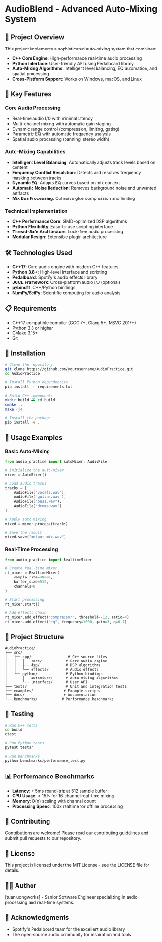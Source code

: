 # AudioBlend - Advanced Auto-Mixing System

## 🎯 Project Overview

This project implements a sophisticated auto-mixing system that combines:
- **C++ Core Engine**: High-performance real-time audio processing
- **Python Interface**: User-friendly API using Pedalboard library
- **Auto-Mixing Algorithms**: Intelligent level balancing, EQ automation, and spatial processing
- **Cross-Platform Support**: Works on Windows, macOS, and Linux

## 🚀 Key Features

### Core Audio Processing
- Real-time audio I/O with minimal latency
- Multi-channel mixing with automatic gain staging
- Dynamic range control (compression, limiting, gating)
- Parametric EQ with automatic frequency analysis
- Spatial audio processing (panning, stereo width)

### Auto-Mixing Capabilities
- **Intelligent Level Balancing**: Automatically adjusts track levels based on content
- **Frequency Conflict Resolution**: Detects and resolves frequency masking between tracks
- **Dynamic EQ**: Adapts EQ curves based on mix context
- **Automatic Noise Reduction**: Removes background noise and unwanted artifacts
- **Mix Bus Processing**: Cohesive glue compression and limiting

### Technical Implementation
- **C++ Performance Core**: SIMD-optimized DSP algorithms
- **Python Flexibility**: Easy-to-use scripting interface
- **Thread-Safe Architecture**: Lock-free audio processing
- **Modular Design**: Extensible plugin architecture

## 🛠️ Technologies Used

- **C++17**: Core audio engine with modern C++ features
- **Python 3.8+**: High-level interface and scripting
- **Pedalboard**: Spotify's audio effects library
- **JUCE Framework**: Cross-platform audio I/O (optional)
- **pybind11**: C++/Python bindings
- **NumPy/SciPy**: Scientific computing for audio analysis

## 📋 Requirements

- C++17 compatible compiler (GCC 7+, Clang 5+, MSVC 2017+)
- Python 3.8 or higher
- CMake 3.15+
- Git

## 🔧 Installation

```bash
# Clone the repository
git clone https://github.com/yourusername/AudioPractice.git
cd AudioPractice

# Install Python dependencies
pip install -r requirements.txt

# Build C++ components
mkdir build && cd build
cmake ..
make -j4

# Install the package
pip install -e .
```

## 🎵 Usage Examples

### Basic Auto-Mixing
```python
from audio_practice import AutoMixer, AudioFile

# Initialize the auto-mixer
mixer = AutoMixer()

# Load audio tracks
tracks = [
    AudioFile("vocals.wav"),
    AudioFile("guitar.wav"),
    AudioFile("bass.wav"),
    AudioFile("drums.wav")
]

# Apply auto-mixing
mixed = mixer.process(tracks)

# Save the result
mixed.save("output_mix.wav")
```

### Real-Time Processing
```python
from audio_practice import RealtimeMixer

# Create real-time mixer
rt_mixer = RealtimeMixer(
    sample_rate=48000,
    buffer_size=512,
    channels=8
)

# Start processing
rt_mixer.start()

# Add effects chain
rt_mixer.add_effect("compressor", threshold=-12, ratio=4)
rt_mixer.add_effect("eq", frequency=1000, gain=3, q=0.7)
```

## 📁 Project Structure

```
AudioPractice/
├── src/
│   ├── cpp/                 # C++ source files
│   │   ├── core/           # Core audio engine
│   │   ├── dsp/            # DSP algorithms
│   │   └── effects/        # Audio effects
│   └── python/             # Python bindings
│       ├── automixer/      # Auto-mixing algorithms
│       └── interface/      # User API
├── tests/                  # Unit and integration tests
├── examples/              # Example scripts
├── docs/                  # Documentation
└── benchmarks/           # Performance benchmarks
```

## 🧪 Testing

```bash
# Run C++ tests
cd build
ctest

# Run Python tests
pytest tests/

# Run benchmarks
python benchmarks/performance_test.py
```

## 📊 Performance Benchmarks

- **Latency**: < 5ms round-trip at 512 sample buffer
- **CPU Usage**: < 15% for 16-channel real-time mixing
- **Memory**: O(n) scaling with channel count
- **Processing Speed**: 100x realtime for offline processing

## 🤝 Contributing

Contributions are welcome! Please read our contributing guidelines and submit pull requests to our repository.

## 📄 License

This project is licensed under the MIT License - see the LICENSE file for details.

## 👨‍💻 Author

[tuanluongworks] - Senior Software Engineer specializing in audio processing and real-time systems.

## 🙏 Acknowledgments

- Spotify's Pedalboard team for the excellent audio library
- The open-source audio community for inspiration and tools 
